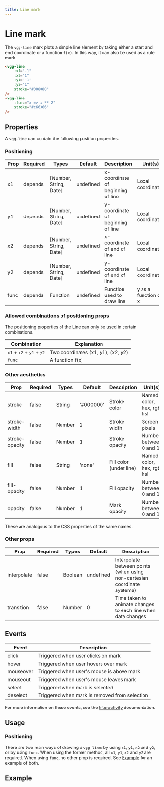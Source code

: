 ```yaml
---
title: Line mark
---
```


# Line mark
The `vgg-line` mark plots a simple line element by taking either a start and end coordinate or a function `f(x)`. In this way, it can also be used as a rule mark.

<CodeDemoLayout>

<MarkLineSimple />

<CodeLayout>

```html
<vgg-line
    :x1="-1"
    :x2="1"
    :y1="-1"
    :y2="1"
    stroke="#008080"
/>
<vgg-line 
    :func="x => x ** 2" 
    stroke="#c66366" 
/>
```

</CodeLayout>

</CodeDemoLayout>

## Properties
A `vgg-line` can contain the following position properties.

### Positioning

| Prop | Required | Types                  | Default   | Description                       | Unit(s)              |
| ---- | -------- | ---------------------- | --------- | --------------------------------- | -------------------- |
| x1   | depends  | [Number, String, Date] | undefined | x-coordinate of beginning of line | Local coordinates    |
| y1   | depends  | [Number, String, Date] | undefined | y-coordinate of beginning of line | Local coordinates    |
| x2   | depends  | [Number, String, Date] | undefined | x-coordinate of end of line       | Local coordinates    |
| y2   | depends  | [Number, String, Date] | undefined | y-coordinate of end of line       | Local coordinates    |
| func | depends  | Function               | undefined | Function used to draw line        | y as a function of x |

### Allowed combinations of positioning props
The positioning properties of the Line  can only be used in certain combinations.

| Combination               | Explanation                        |
|---------------------------|----------------------------------- |
| `x1` + `x2` + `y1` + `y2` | Two coordinates (x1, y1), (x2, y2) |
| `func`                    | A function f(x)                    |

### Other aesthetics

| Prop           | Required | Types  | Default   | Description             | Unit(s)                    |
| -------------- | -------- | ------ | --------- | ----------------------- | -------------------------- |
| stroke         | false    | String | '#000000' | Stroke color            | Named color, hex, rgb, hsl |
| stroke-width   | false    | Number | 2         | Stroke width            | Screen pixels              |
| stroke-opacity | false    | Number | 1         | Stroke opacity          | Number between 0 and 1     |
| fill           | false    | String | 'none'    | Fill color (under line) | Named color, hex, rgb, hsl |
| fill-opacity   | false    | Number | 1         | Fill opacity            | Number between 0 and 1     |
| opacity        | false    | Number | 1         | Mark opacity            | Number between 0 and 1     |

These are analogous to the CSS properties of the same names.

### Other props

| Prop        | Required | Types   | Default   | Description                                                              |
| ----------- | -------- | ------- | --------- | ------------------------------------------------------------------------ |
| interpolate | false    | Boolean | undefined | Interpolate between points (when using non-cartesian coordinate systems) |
| transition  | false    | Number  | 0         | Time taken to animate changes to each line when data changes             |

## Events
| Event     | Description                                   |
| --------- | --------------------------------------------- |
| click     | Triggered when user clicks on mark            |
| hover     | Triggered when user hovers over mark          |
| mouseover | Triggered when user's mouse is above mark     |
| mouseout  | Triggered when user's mouse leaves mark       |
| select    | Triggered when mark is selected               |
| deselect  | Triggered when mark is removed from selection |

For more information on these events, see the [Interactivity](../concepts/interactivity.md)
documentation.

## Usage
### Positioning

There are two main ways of drawing a `vgg-line`: by using `x1`, `y1`, `x2` and `y2`,
or by using `func`. When using the former method, all `x1`, `y1`, `x2` and `y2`
are required. When using `func`, no other prop is required. See [Example](#example)
for an example of both.

## Example

<MarkLineAdvanced />